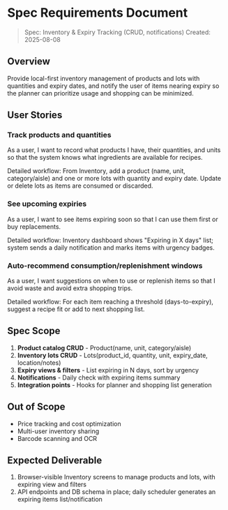 # Spec Requirements Document

> Spec: Inventory & Expiry Tracking (CRUD, notifications)
> Created: 2025-08-08

## Overview

Provide local-first inventory management of products and lots with quantities and expiry dates, and notify the user of items nearing expiry so the planner can prioritize usage and shopping can be minimized.

## User Stories

### Track products and quantities
As a user, I want to record what products I have, their quantities, and units so that the system knows what ingredients are available for recipes.

Detailed workflow: From Inventory, add a product (name, unit, category/aisle) and one or more lots with quantity and expiry date. Update or delete lots as items are consumed or discarded.

### See upcoming expiries
As a user, I want to see items expiring soon so that I can use them first or buy replacements.

Detailed workflow: Inventory dashboard shows "Expiring in X days" list; system sends a daily notification and marks items with urgency badges.

### Auto-recommend consumption/replenishment windows
As a user, I want suggestions on when to use or replenish items so that I avoid waste and avoid extra shopping trips.

Detailed workflow: For each item reaching a threshold (days-to-expiry), suggest a recipe fit or add to next shopping list.

## Spec Scope

1. **Product catalog CRUD** - Product(name, unit, category/aisle)
2. **Inventory lots CRUD** - Lots(product_id, quantity, unit, expiry_date, location/notes)
3. **Expiry views & filters** - List expiring in N days, sort by urgency
4. **Notifications** - Daily check with expiring items summary
5. **Integration points** - Hooks for planner and shopping list generation

## Out of Scope

- Price tracking and cost optimization
- Multi-user inventory sharing
- Barcode scanning and OCR

## Expected Deliverable

1. Browser-visible Inventory screens to manage products and lots, with expiring view and filters
2. API endpoints and DB schema in place; daily scheduler generates an expiring items list/notification
